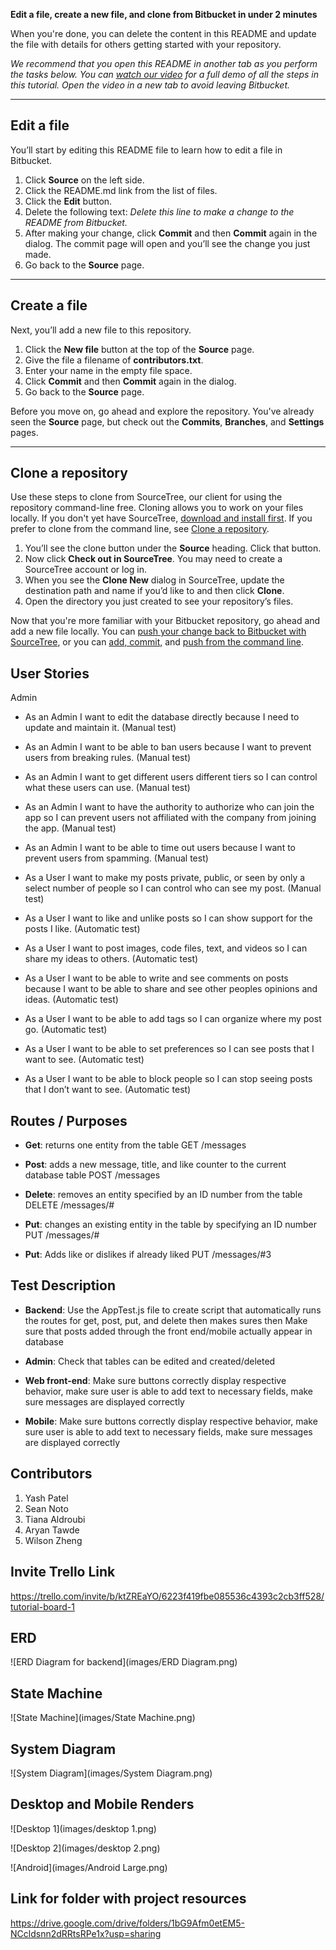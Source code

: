 **Edit a file, create a new file, and clone from Bitbucket in under 2 minutes**

When you're done, you can delete the content in this README and update the file with details for others getting started with your repository.

*We recommend that you open this README in another tab as you perform the tasks below. You can [watch our video](https://youtu.be/0ocf7u76WSo) for a full demo of all the steps in this tutorial. Open the video in a new tab to avoid leaving Bitbucket.*

---

## Edit a file

You’ll start by editing this README file to learn how to edit a file in Bitbucket.

1. Click **Source** on the left side.
2. Click the README.md link from the list of files.
3. Click the **Edit** button.
4. Delete the following text: *Delete this line to make a change to the README from Bitbucket.*
5. After making your change, click **Commit** and then **Commit** again in the dialog. The commit page will open and you’ll see the change you just made.
6. Go back to the **Source** page.

---

## Create a file

Next, you’ll add a new file to this repository.

1. Click the **New file** button at the top of the **Source** page.
2. Give the file a filename of **contributors.txt**.
3. Enter your name in the empty file space.
4. Click **Commit** and then **Commit** again in the dialog.
5. Go back to the **Source** page.

Before you move on, go ahead and explore the repository. You've already seen the **Source** page, but check out the **Commits**, **Branches**, and **Settings** pages.

---

## Clone a repository

Use these steps to clone from SourceTree, our client for using the repository command-line free. Cloning allows you to work on your files locally. If you don't yet have SourceTree, [download and install first](https://www.sourcetreeapp.com/). If you prefer to clone from the command line, see [Clone a repository](https://confluence.atlassian.com/x/4whODQ).

1. You’ll see the clone button under the **Source** heading. Click that button.
2. Now click **Check out in SourceTree**. You may need to create a SourceTree account or log in.
3. When you see the **Clone New** dialog in SourceTree, update the destination path and name if you’d like to and then click **Clone**.
4. Open the directory you just created to see your repository’s files.

Now that you're more familiar with your Bitbucket repository, go ahead and add a new file locally. You can [push your change back to Bitbucket with SourceTree](https://confluence.atlassian.com/x/iqyBMg), or you can [add, commit,](https://confluence.atlassian.com/x/8QhODQ) and [push from the command line](https://confluence.atlassian.com/x/NQ0zDQ).
## User Stories

Admin
- As an Admin I want to edit the database directly because I need to update and maintain it. (Manual test)

- As an Admin I want to be able to ban users because I want to prevent users from breaking rules. (Manual test)

- As an Admin I want to get different users different tiers so I can control what these users can use. (Manual test)

- As an Admin I want to have the authority to authorize who can join the app so I can prevent users not affiliated with the company from joining the app. (Manual test)

- As an Admin I want to be able to time out users because I want to prevent users from spamming. (Manual test)

- As a User I want to make my posts private, public, or seen by only a select number of people so I can control who can see my post. (Manual test)

- As a User I want to like and unlike posts so I can show support for the posts I like. (Automatic test)

- As a User I want to post images, code files, text, and videos so I can share my ideas to others. (Automatic test)

- As a User I want to be able to write and see comments on posts because I want to be able to share and see other peoples opinions and ideas.  (Automatic test)

- As a User I want to be able to add tags so I can organize where my post go. (Automatic test)

- As a User I want to be able to set preferences so I can see posts that I want to see. (Automatic test)

- As a User I want to be able to block people so I can stop seeing posts that I don’t want to see. (Automatic test)

## Routes / Purposes
- __Get__: returns one entity from the table
  GET /messages 

- __Post__: adds a new message, title, and like counter to the current database table
  POST /messages

- __Delete__: removes an entity specified by an ID number from the table
  DELETE /messages/#

- __Put__: changes an existing entity in the table by specifying an ID number
  PUT /messages/#

- __Put__: Adds like or dislikes if already liked
  PUT /messages/#3
  
## Test Description
- __Backend__: Use the AppTest.js file to create script that automatically runs the routes for get, post, put, and delete then makes sures then Make sure that posts added through the front end/mobile actually appear in database

- __Admin__: Check that tables can be edited and created/deleted

- __Web front-end__: Make sure buttons correctly display respective behavior, make sure user is able to add text to necessary fields, make sure messages are displayed correctly


- __Mobile__: Make sure buttons correctly display respective behavior, make sure user is able to add text to necessary fields, make sure messages are displayed correctly

## Contributors
1. Yash Patel
2. Sean Noto
3. Tiana Aldroubi
4. Aryan Tawde
4. Wilson Zheng

## Invite Trello Link 
 https://trello.com/invite/b/ktZREaYO/6223f419fbe085536c4393c2cb3ff528/tutorial-board-1
## ERD

![ERD Diagram for backend](images/ERD Diagram.png)

## State Machine

![State Machine](images/State Machine.png)

## System Diagram

![System Diagram](images/System Diagram.png)

## Desktop and Mobile Renders

![Desktop 1](images/desktop 1.png)

![Desktop 2](images/desktop 2.png)

![Android](images/Android Large.png)
 ## Link for folder with project resources
 https://drive.google.com/drive/folders/1bG9Afm0etEM5-NCcldsnn2dRRtsRPe1x?usp=sharing